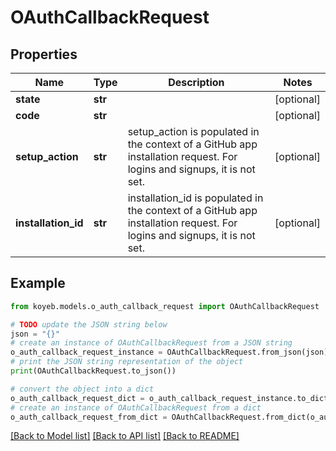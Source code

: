# OAuthCallbackRequest


## Properties

Name | Type | Description | Notes
------------ | ------------- | ------------- | -------------
**state** | **str** |  | [optional] 
**code** | **str** |  | [optional] 
**setup_action** | **str** | setup_action is populated in the context of a GitHub app installation request. For logins and signups, it is not set. | [optional] 
**installation_id** | **str** | installation_id is populated in the context of a GitHub app installation request. For logins and signups, it is not set. | [optional] 

## Example

```python
from koyeb.models.o_auth_callback_request import OAuthCallbackRequest

# TODO update the JSON string below
json = "{}"
# create an instance of OAuthCallbackRequest from a JSON string
o_auth_callback_request_instance = OAuthCallbackRequest.from_json(json)
# print the JSON string representation of the object
print(OAuthCallbackRequest.to_json())

# convert the object into a dict
o_auth_callback_request_dict = o_auth_callback_request_instance.to_dict()
# create an instance of OAuthCallbackRequest from a dict
o_auth_callback_request_from_dict = OAuthCallbackRequest.from_dict(o_auth_callback_request_dict)
```
[[Back to Model list]](../README.md#documentation-for-models) [[Back to API list]](../README.md#documentation-for-api-endpoints) [[Back to README]](../README.md)


